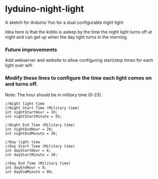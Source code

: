 # lyduino-night-light
A sketch for Arduino Yun for a dual configurable night light

Idea here is that the kiddo is asleep by the time the night light turns off at night and can get up when the day light turns in the morning.

### Future improvements
Add webserver and website to allow configuring start/stop times for each light over wifi

### Modify these lines to configure the time each light comes on and turns off.
Note: The hour should be in military time (0-23).
```
//Night light time
//Night Start Time (Military time)
int nightStartHour = 19;
int nightStartMinute = 55;

//Night End Time (Military time)
int nightEndHour = 20;
int nightEndMinute = 30;

//Day light time
//Day Start Time (Military time)
int dayStartHour = 6;
int dayStartMinute = 30;

//Day End Time (Military time)
int dayEndHour = 8;
int dayEndMinute = 00;
```

